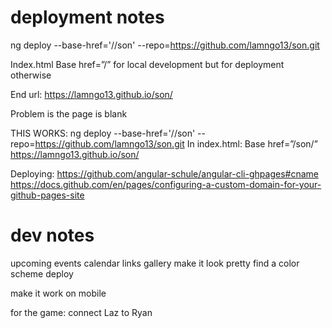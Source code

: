 # deployment notes
ng deploy --base-href='//son' --repo=https://github.com/lamngo13/son.git

Index.html Base href=”/” for local development but for deployment otherwise

End url: https://lamngo13.github.io/son/

Problem is the page is blank

THIS WORKS: ng deploy --base-href='//son' --repo=https://github.com/lamngo13/son.git In index.html: Base href=”/son/” https://lamngo13.github.io/son/

Deploying: https://github.com/angular-schule/angular-cli-ghpages#cname https://docs.github.com/en/pages/configuring-a-custom-domain-for-your-github-pages-site


# dev notes
upcoming events
calendar
links
gallery
make it look pretty 
find a color scheme
deploy

make it work on mobile

for the game: connect Laz to Ryan
